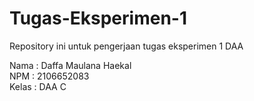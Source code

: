 # Tugas-Eksperimen-1
Repository ini untuk pengerjaan tugas eksperimen 1 DAA 

Nama : Daffa Maulana Haekal  
NPM : 2106652083  
Kelas : DAA C  
